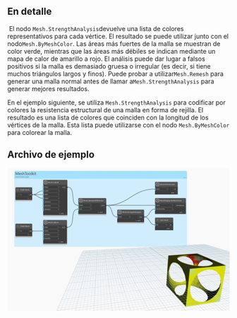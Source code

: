 ## En detalle
 El nodo `Mesh.StrengthAnalysis`devuelve una lista de colores representativos para cada vértice. El resultado se puede utilizar junto con el nodo`Mesh.ByMeshColor`. Las áreas más fuertes de la malla se muestran de color verde, mientras que las áreas más débiles se indican mediante un mapa de calor de amarillo a rojo. El análisis puede dar lugar a falsos positivos si la malla es demasiado gruesa o irregular (es decir, si tiene muchos triángulos largos y finos). Puede probar a utilizar`Mesh.Remesh` para generar una malla normal antes de llamar a`Mesh.StrengthAnalysis` para generar mejores resultados.

En el ejemplo siguiente, se utiliza `Mesh.StrengthAnalysis` para codificar por colores la resistencia estructural de una malla en forma de rejilla. El resultado es una lista de colores que coinciden con la longitud de los vértices de la malla. Esta lista puede utilizarse con el nodo `Mesh.ByMeshColor` para colorear la malla.

## Archivo de ejemplo

![Example](./Autodesk.DesignScript.Geometry.Mesh.StrengthAnalysis_img.jpg)
